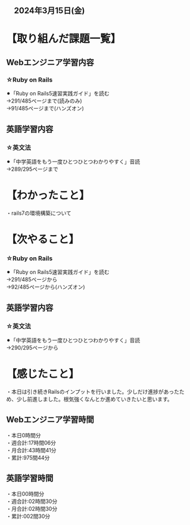 ## 　2024年3月15日(金)
# 【取り組んだ課題一覧】
## Webエンジニア学習内容
### ☆Ruby on Rails
⚫︎「Ruby on Rails5速習実践ガイド」を読む<br>
→291/485ページまで(読みのみ)<br>
→91/485ページまで(ハンズオン)<br>
## 英語学習内容
### ☆英文法
⚫︎「中学英語をもう一度ひとつひとつわかりやすく」音読<br>
→289/295ページまで<br>
# 【わかったこと】
・rails7の環境構築について<br>
# 【次やること】
### ☆Ruby on Rails
⚫︎「Ruby on Rails5速習実践ガイド」を読む<br>
→291/485ページから<br>
→92/485ページから(ハンズオン)<br>
## 英語学習内容
### ☆英文法
⚫︎「中学英語をもう一度ひとつひとつわかりやすく」音読<br>
→290/295ページから<br>
# 【感じたこと】
・本日は引き続きRailsのインプットを行いました。少しだけ進捗があったため、少し前進しました。根気強くなんとか進めていきたいと思います。<br>
## Webエンジニア学習時間
・本日0時間分<br>
・週合計:17時間06分<br>
・月合計:43時間41分<br>
・累計:975間44分<br>
## 英語学習時間
・本日00時間分<br>
・週合計:02時間30分<br>
・月合計:02時間30分<br>
・累計:002間30分<br>
